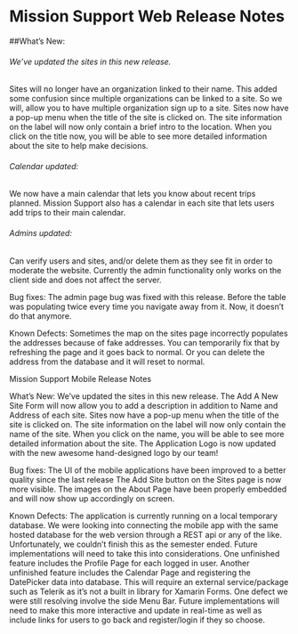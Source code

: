 # Mission Support Web Release Notes 

##What’s New:

###### We’ve updated the sites in this new release.
Sites will no longer have an organization linked to their name. This added some confusion since multiple organizations can be linked to a site. So we will, allow you to have multiple organization sign up to a site. 
Sites now have a pop-up menu when the title of the site is clicked on. The site information on the label will now only contain a brief intro to the location. When you click on the title now, you will be able to see more detailed information about the site to help make decisions.
###### Calendar updated:
We now have a main calendar that lets you know about recent trips planned. Mission Support also has a calendar in each site that lets users add trips to their main calendar.
###### Admins updated:
Can verify users and sites, and/or delete them as they see fit in order to moderate the website. Currently the admin functionality only works on the client side and does not affect the server.

Bug fixes:
The admin page bug was fixed with this release. Before the table was populating twice every time you navigate away from it. Now, it doesn’t do that anymore. 

Known Defects:
Sometimes the map on the sites page incorrectly populates the addresses because of fake addresses. You can temporarily fix that by refreshing the page and it goes back to normal. Or you can delete the address from the database and it will reset to normal. 

Mission Support Mobile Release Notes 

What’s New:
We’ve updated the sites in this new release.
The Add A New Site Form will now allow you to add a description in addition to Name and Address of each site.
Sites now have a pop-up menu when the title of the site is clicked on. The site information on the label will now only contain the name of the site. When you click on the name, you will be able to see more detailed information about the site.
The Application Logo is now updated with the new awesome hand-designed logo by our team!

Bug fixes:
The UI of the mobile applications have been improved to a better quality since the last release
The Add Site button on the Sites page is now more visible.
The images on the About Page have been properly embedded and will now show up accordingly on screen.

Known Defects:
The application is currently running on a local temporary database.  We were looking into connecting the mobile app with the same hosted database for the web version through a REST api or any of the like.  Unfortunately, we couldn’t finish this as the semester ended.  Future implementations will need to take this into considerations.
One unfinished feature includes the Profile Page for each logged in user.
Another unfinished feature includes the Calendar Page and registering the DatePicker data into database.  This will require an external service/package such as Telerik as it’s not a built in library for Xamarin Forms.
One defect we were still resolving involve the side Menu Bar.  Future implementations will need to make this more interactive and update in real-time as well as include links for users to go back and register/login if they so choose.
